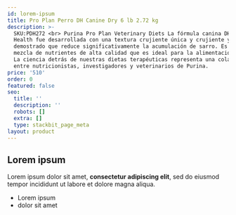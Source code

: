 ```yaml
---
id: lorem-ipsum
title: Pro Plan Perro DH Canine Dry 6 lb 2.72 kg
description: >-
  SKU:PDH272 <br> Purina Pro Plan Veterinary Diets La fórmula canina DH Dental
  Health fue desarrollada con una textura crujiente única y crujiente y se ha
  demostrado que reduce significativamente la acumulación de sarro. Es una
  mezcla de nutrientes de alta calidad que es ideal para la alimentación diaria.
  La ciencia detrás de nuestras dietas terapéuticas representa una colaboración
  entre nutricionistas, investigadores y veterinarios de Purina.
price: '510'
order: 0
featured: false
seo:
  title: ''
  description: ''
  robots: []
  extra: []
  type: stackbit_page_meta
layout: product
---
```

## Lorem ipsum

Lorem ipsum dolor sit amet, **consectetur adipiscing elit**, sed do eiusmod tempor incididunt ut labore et dolore magna aliqua.

- Lorem ipsum
- dolor sit amet